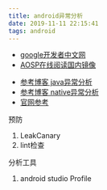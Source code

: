 ```yaml
---
title: android异常分析
date: 2019-11-11 22:15:41
tags: android
---
```


- [google开发者中文网](https://developers.google.cn/china)
- [AOSP在线阅读国内镜像](http://aospxref.com/)

<!-- more -->

- [参考博客 java异常分析](https://blog.csdn.net/wwj_748/article/details/51520020)
- [参考博客 native异常分析](https://blog.csdn.net/wwj_748/article/details/51542359)
- [官网参考](https://developer.android.google.cn/studio/profile/memory-profiler)

预防
 1. LeakCanary
 2. lint检查

分析工具
 1. android studio Profile